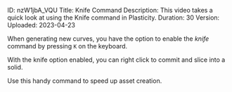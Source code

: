 ID: nzW1jbA_VQU
Title: Knife Command
Description: This video takes a quick look at using the Knife command in Plasticity.
Duration: 30
Version: 
Uploaded: 2023-04-23

When generating new curves, you have the option to enable the *knife* command by pressing `K` on the keyboard.

With the knife option enabled, you can right click to commit and slice into a solid.

Use this handy command to speed up asset creation.
